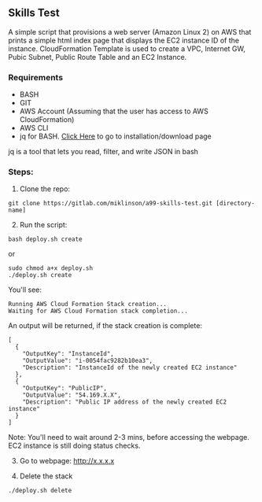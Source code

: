 ## Skills Test
A simple script that provisions a web server (Amazon Linux 2) on AWS that prints a simple html index page that displays the EC2 instance ID of the instance. CloudFormation Template is used to create a VPC, Internet GW, Pubic Subnet, Public Route Table and an EC2 Instance.  

### Requirements
- BASH
- GIT
- AWS Account (Assuming that the user has access to AWS CloudFormation)
- AWS CLI
- jq for BASH. [Click Here](https://stedolan.github.io/jq/download/) to go to installation/download page

jq is a tool that lets you read, filter, and write JSON in bash

### Steps:
1) Clone the repo:
```
git clone https://gitlab.com/miklinson/a99-skills-test.git [directory-name]
```
2) Run the script:
```
bash deploy.sh create
```
or
```
sudo chmod a+x deploy.sh
./deploy.sh create
```

You'll see:
```
Running AWS Cloud Formation Stack creation...
Waiting for AWS Cloud Formation stack completion...
```

An output will be returned, if the stack creation is complete:
```
[
  {
    "OutputKey": "InstanceId",
    "OutputValue": "i-0054fac9282b10ea3",
    "Description": "InstanceId of the newly created EC2 instance"
  },
  {
    "OutputKey": "PublicIP",
    "OutputValue": "54.169.X.X",
    "Description": "Public IP address of the newly created EC2 instance"
  }
]
```

Note: You'll need to wait around 2-3 mins, before accessing the webpage. EC2 instance is still doing status checks.

3) Go to webpage: http://x.x.x.x

3) Delete the stack
```
./deploy.sh delete
```
